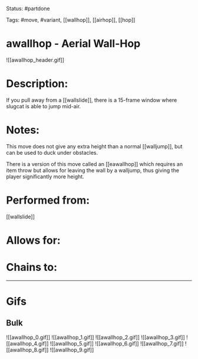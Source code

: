 Status: #partdone

Tags: #move, #variant, [[wallhop]], [[airhop]], [[hop]]

# awallhop - Aerial Wall-Hop
![[awallhop_header.gif]]
# Description:
If you pull away from a [[wallslide]], there is a 15-frame window where slugcat is able to jump mid-air.

# Notes:
This move does not give any extra height than a normal [[walljump]], but can be used to duck under obstacles.

There is a version of this move called an [[eawallhop]] which requires an item throw but allows for leaving the wall by a walljump, thus giving the player significantly more height.

# Performed from:
[[wallslide]]

# Allows for:


# Chains to:


___
# Gifs
## Bulk
![[awallhop_0.gif]]
![[awallhop_1.gif]]
![[awallhop_2.gif]]
![[awallhop_3.gif]]
![[awallhop_4.gif]]
![[awallhop_5.gif]]
![[awallhop_6.gif]]
![[awallhop_7.gif]]
![[awallhop_8.gif]]
![[awallhop_9.gif]]